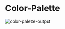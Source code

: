 # Color-Palette
![color-palette-output](https://user-images.githubusercontent.com/81244698/140067974-e6af0980-b995-4fc9-852f-4ac19877aa32.png)
